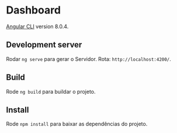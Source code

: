 # Dashboard

[Angular CLI](https://github.com/angular/angular-cli) version 8.0.4.

## Development server

Rodar `ng serve` para gerar o Servidor. Rota: `http://localhost:4200/`.

## Build

Rode `ng build` para buildar o projeto.

## Install

Rode `npm install` para baixar as dependências do projeto. 


